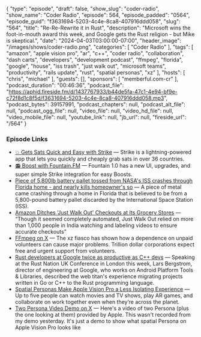 {
  "type": "episode",
  "draft": false,
  "show_slug": "coder-radio",
  "show_name": "Coder Radio",
  "episode": 564,
  "episode_padded": "0564",
  "episode_guid": "f3631694-5203-4c4e-8ca8-407916ddd058",
  "slug": "564",
  "title": "Re-Re-Rewrite it in Rust",
  "description": "Microsoft wins the foot-in-mouth award this week, and Google gets the Rust religion - but Mike is skeptical.",
  "date": "2024-04-03T03:00:00-07:00",
  "header_image": "/images/shows/coder-radio.png",
  "categories": [
    "Coder Radio"
  ],
  "tags": [
    "amazon",
    "apple vision pro",
    "ar",
    "c++",
    "coder radio",
    "collaboration",
    "dash carts",
    "developers",
    "development podcast",
    "ffmpeg",
    "florida",
    "google",
    "house",
    "iss trash",
    "just walk out",
    "microsoft teams",
    "productivity",
    "rails update",
    "rust",
    "spatial personas",
    "xz"
  ],
  "hosts": [
    "chris",
    "michael"
  ],
  "guests": [],
  "sponsors": [
    "memberful.com-cr"
  ],
  "podcast_duration": "00:46:36",
  "podcast_file": "https://aphid.fireside.fm/d/1437767933/b44de5fa-47c1-4e94-bf9e-c72f8d1c8f5d/f3631694-5203-4c4e-8ca8-407916ddd058.mp3",
  "podcast_bytes": 39157991,
  "podcast_chapters": null,
  "podcast_alt_file": null,
  "podcast_ogg_file": null,
  "video_file": null,
  "video_hd_file": null,
  "video_mobile_file": null,
  "youtube_link": null,
  "jb_url": null,
  "fireside_url": "/564"
}


### Episode Links

  * [💥 Gets Sats Quick and Easy with Strike](https://strike.me/ "💥 Gets Sats Quick and Easy with Strike") — Strike is a lightning-powered app that lets you quickly and cheaply grab sats in over 36 countries.
  * [📻 Boost with Fountain.FM](https://www.fountain.fm/ "📻 Boost with Fountain.FM") — Fountain 1.0 has a new UI, upgrades, and super simple Strike integration for easy Boosts.
  * [Piece of 5,800lb battery pallet tossed from NASA's ISS crashes through Florida home - and nearly kills homeowner's so](https://www.dailymail.co.uk/sciencetech/article-13263453/battery-tossed-nasa-iss-florida-home.html "Piece of 5,800lb battery pallet tossed from NASA's ISS crashes through Florida home - and nearly kills homeowner's so") — A piece of metal came crashing through a home in Florida that is believed to be from a 5,800-pound battery pallet discarded by the International Space Station (ISS).
  * [Amazon Ditches 'Just Walk Out' Checkouts at Its Grocery Stores](https://gizmodo.com/amazon-reportedly-ditches-just-walk-out-grocery-stores-1851381116 "Amazon Ditches 'Just Walk Out' Checkouts at Its Grocery Stores") — “Though it seemed completely automated, Just Walk Out relied on more than 1,000 people in India watching and labeling videos to ensure accurate checkouts”
  * [FFmpeg on X](https://twitter.com/FFmpeg/status/1775178803129602500 "FFmpeg on X") — The xz fiasco has shown how a dependence on unpaid volunteers can cause major problems. Trillion dollar corporations expect free and urgent support from volunteers.
  * [Rust developers at Google twice as productive as C++ devs](https://www.theregister.com/2024/03/31/rust_google_c/ "Rust developers at Google twice as productive as C++ devs") — Speaking at the Rust Nation UK Conference in London this week, Lars Bergstrom, director of engineering at Google, who works on Android Platform Tools & Libraries, described the web titan's experience migrating projects written in Go or C++ to the Rust programming language.
  * [Spatial Personas Make Apple Vision Pro a Less Isolating Experience](https://www.inverse.com/tech/spatial-persona-apple-vision-pro "Spatial Personas Make Apple Vision Pro a Less Isolating Experience") — Up to five people can watch movies and TV shows, play AR games, and collaborate on work together even when they’re across the planet.
  * [Two Persona Video Demo on X](https://twitter.com/raywongy/status/1775156667950252348 "Two Persona Video Demo on X") — Here's a video of two Persona (plus the one looking at them) provided by Apple. This wasn't recorded from my demo yesterday. It's just a demo to show what spatial Persona on Apple Vision Pro looks like


